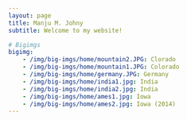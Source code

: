```yaml
---
layout: page
title: Manju M. Johny
subtitle: Welcome to my website!

# Bigimgs 
bigimg: 
	- /img/big-imgs/home/mountain2.JPG: Clorado
    - /img/big-imgs/home/mountain1.JPG: Colorado
	- /img/big-imgs/home/germany.JPG: Germany
	- /img/big-imgs/home/india1.jpg: India
    - /img/big-imgs/home/india2.jpg: India
	- /img/big-imgs/home/ames1.jpg: Iowa
    - /img/big-imgs/home/ames2.jpg: Iowa (2014)
---
```


